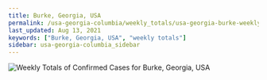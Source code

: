 ```yaml
---
title: Burke, Georgia, USA
permalink: /usa-georgia-columbia/weekly_totals/usa-georgia-burke-weekly_totals.html
last_updated: Aug 13, 2021
keywords: ["Burke, Georgia, USA", "weekly totals"]
sidebar: usa-georgia-columbia_sidebar
---
```


![Weekly Totals of Confirmed Cases for Burke, Georgia, USA](/covid_tracker/images/graphs/usa-georgia-burke-weekly_totals_graph.png)
